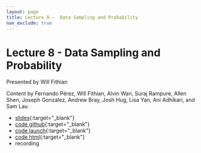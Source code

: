 ```yaml
---
layout: page
title: Lecture 8 –  Data Sampling and Probability
nav_exclude: true
---
```


# Lecture 8 -  Data Sampling and Probability

Presented by Will Fithian

Content by Fernando Pérez, Will Fithian, Alvin Wan, Suraj Rampure, Allen Shen, Joseph Gonzalez, Andrew Bray, Josh Hug, Lisa Yan, Ani Adhikari, and Sam Lau
- [slides](https://docs.google.com/presentation/d/1osVKthRO0RzgmH-o9DfCIWaAox8EWOhXpEYxea1wzic/edit?usp=sharing){:target="_blank"}
- [code github](https://github.com/DS-100/fa22/tree/main/lec/lec08){:target="_blank"}
- [code launch](https://data100.datahub.berkeley.edu/hub/user-redirect/git-pull?repo=https%3A%2F%2Fgithub.com%2FDS-100%2Ffa22&branch=main&urlpath=lab%2Ftree%2Ffa22%2Flec%2Flec08%2Flec08.ipynb){:target="_blank"}
- [code html](../../resources/assets/lectures/lec08/lec08.html){:target="_blank"}
- recording
